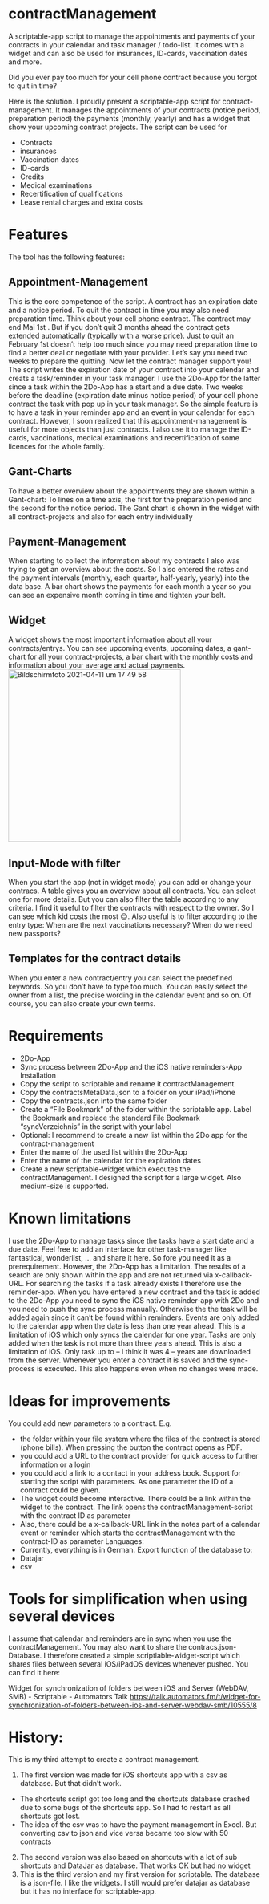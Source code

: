 # contractManagement
A scriptable-app script to manage the appointments and payments of your contracts in your calendar and task manager / todo-list. It comes with a widget and can also be used for insurances, ID-cards, vaccination dates and more.

Did you ever pay too much for your cell phone contract because you forgot to quit in time?

Here is the solution. I proudly present a scriptable-app script for contract-management.
It manages the appointments of your contracts (notice period, preparation period) the payments (monthly, yearly) and has a widget that show your upcoming contract projects. The script can be used for
-	Contracts
-	insurances
-	Vaccination dates
-	ID-cards
-	Credits
-	Medical examinations
-	Recertification of qualifications
-	Lease rental charges and extra costs

Features
========

The tool has the following features:

Appointment-Management
-----------------------
This is the core competence of the script. A contract has an expiration date and a notice period. To quit the contract in time you may also need preparation time. Think about your cell phone contract. The contract may end Mai 1st . But if you don’t quit 3 months ahead the contract gets extended automatically (typically with a worse price). Just to quit an February 1st doesn’t help too much since you may need preparation time to find a better deal or negotiate with your provider. Let’s say you need two weeks to prepare the quitting.
Now let the contract manager support you! The script writes the expiration date of your contract into your calendar and creats a task/reminder in your task manager. I use the 2Do-App for the latter since a task within the 2Do-App has a start and a due date. Two weeks before the deadline (expiration date minus notice period) of your cell phone contract the task with pop up in your task manager.
So the simple feature is to have a task in your reminder app and an event in your calendar for each contract. However, I soon realized that this appointment-management is useful for more objects than just contracts. I also use it to manage the ID-cards, vaccinations, medical examinations and recertification of some licences for the whole family.

Gant-Charts
-----------
To have a better overview about the appointments they are shown within a Gant-chart: To lines on a time axis, the first for the preparation period and the second for the notice period. The Gant chart is shown in the widget with all contract-projects and also for each entry individually

Payment-Management
------------------
When starting to collect the information about my contracts I also was trying to get an overview about the costs. So I also entered the rates and the payment intervals (monthly, each quarter, half-yearly, yearly) into the data base. A bar chart shows the payments for each month a year so you can see an expensive month coming in time and tighten your belt.

Widget
------
A widget shows the most important information about all your contracts/entrys. You can see upcoming events, upcoming dates, a gant-chart for all your contract-projects, a bar chart with the monthly costs and information about your average and actual payments.
<img width="344" alt="Bildschirmfoto 2021-04-11 um 17 49 58" src="https://user-images.githubusercontent.com/26939017/115108844-e317ad80-9f72-11eb-9114-5278e0098f2e.png">

Input-Mode with filter
----------------------
When you start the app (not in widget mode) you can add or change your contracs. A table gives you an overview about all contracts. You can select one for more details. But you can also filter the table according to any criteria. I find it useful to filter the contracts with respect to the owner. So I can see which kid costs the most 😊. Also useful is to filter according to the entry type: When are the next vaccinations necessary? When do we need new passports?

Templates for the contract details
----------------------------------
When you enter a new contract/entry you can select the predefined keywords. So you don’t have to type too much. You can easily select the owner from a list, the precise wording in the calendar event and so on. Of course, you can also create your own terms.

Requirements
============
-	2Do-App
-	Sync process between 2Do-App and the iOS native reminders-App
Installation
-	Copy the script to scriptable and rename it contractManagement
-	Copy the contractsMetaData.json to a folder on your iPad/iPhone
-	Copy the contracts.json into the same folder
-	Create a “File Bookmark” of the folder within the scriptable app. Label the Bookmark and replace the standard File Bookmark “syncVerzeichnis” in the script with your label
-	Optional: I recommend to create a new list within the 2Do app for the contract-management
-	Enter the name of the used list within the 2Do-App 
-	Enter the name of the calendar for the expiration dates 
-	Create a new scriptable-widget which executes the contractManagement. I designed the script for a large widget. Also medium-size is supported.

Known limitations
=================
I use the 2Do-App to manage tasks since the tasks have a start date and a due date. Feel free to add an interface for other task-manager like fantastical, wonderlist, … and share it here. So fore you need it as a prerequirement. However, the 2Do-App has a limitation. The results of a search are only shown within the app and are not returned via x-callback-URL. For searching the tasks if a task already exists I therefore use the reminder-app. 
When you have entered a new contract and the task is added to the 2Do-App you need to sync the iOS native reminder-app with 2Do and you need to push the sync process manually. Otherwise the the task will be added again since it can’t be found within reminders.
Events are only added to the calendar app when the date is less than one year ahead. This is a limitation of iOS which only syncs the calendar for one year.
Tasks are only added when the task is not more than three years ahead. This is also a limitation of iOS. Only task up to – I think it was 4 – years are downloaded from the server.
Whenever you enter a contract it is saved and the sync-process is executed. This also happens even when no changes were made.

Ideas for improvements
======================
You could add new parameters to a contract. E.g. 
-	the folder within your file system where the files of the contract is stored (phone bills). When pressing the button the contract opens as PDF.
-	you could add a URL to the contract provider for quick access to further information or a login
-	you could add a link to a contact in your address book.
Support for starting the script with parameters. As one parameter the ID of a contract could be given. 
-	The widget could become interactive. There could be a link within the widget to the contract. The link opens the contractManagement-script with the contract ID as parameter
-	Also, there could be a x-callback-URL link in the notes part of a calendar event or reminder which starts the contractManagement with the contract-ID as parameter
Languages:
-	Currently, everything is in German.
Export function of the database to:
-	Datajar
-	csv

Tools for simplification when using several devices
===================================================
I assume that calendar and reminders are in sync when you use the contractManagement. You may also want to share the contracs.json-Database. I therefore created a simple scriptlable-widget-script which shares files between several iOS/iPadOS devices whenever pushed. You can find it here:

Widget for synchronization of folders between iOS and Server (WebDAV, SMB) - Scriptable - Automators Talk
https://talk.automators.fm/t/widget-for-synchronization-of-folders-between-ios-and-server-webdav-smb/10555/8

History:
========
This is my third attempt to create a contract management. 
1. The first version was made for iOS shortcuts app with a csv as database. But that didn’t work.
-	The shortcuts script got too long and the shortcuts database crashed due to some bugs of the shortcuts app. So I had to restart as all shortcuts got lost.
-	The idea of the csv was to have the payment management in Excel. But converting csv to json and vice versa became too slow with 50 contracts
2. The second version was also based on shortcuts with a lot of sub shortcuts and DataJar as database. That works OK but had no widget
3. This is the third version and my first version for scriptable. The database is a json-file. I like the widgets. I still would prefer datajar as database but it has no interface for scriptable-app. 
